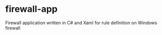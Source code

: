 # firewall-app
 Firewall application written in C# and Xaml for rule definition on Windows firewall
